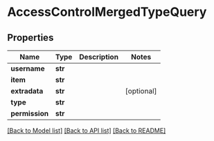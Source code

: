 # AccessControlMergedTypeQuery

## Properties
Name | Type | Description | Notes
------------ | ------------- | ------------- | -------------
**username** | **str** |  | 
**item** | **str** |  | 
**extradata** | **str** |  | [optional] 
**type** | **str** |  | 
**permission** | **str** |  | 

[[Back to Model list]](../README.md#documentation-for-models) [[Back to API list]](../README.md#documentation-for-api-endpoints) [[Back to README]](../README.md)


